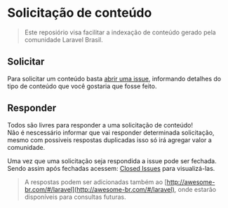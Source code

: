 # Solicitação de conteúdo

> Este reposiório visa facilitar a indexação de conteúdo gerado pela comunidade Laravel Brasil.

## Solicitar
Para solicitar um conteúdo basta [abrir uma issue](https://github.com/artesaos/content-request/issues/new), informando detalhes do tipo de conteúdo que você gostaria que fosse feito.

## Responder
Todos são livres para responder a uma solicitação de conteúdo!  
Não é nescessário informar que vai responder determinada solicitação, mesmo com possiveis respostas duplicadas isso só irá agregar valor a comunidade.

Uma vez que uma solicitação seja respondida a issue pode ser fechada. Sendo assim após fechadas acessem:  [Closed Issues](https://github.com/artesaos/content-request/issues?q=is%3Aissue+is%3Aclosed) para visualizá-las.

> A respostas podem ser adicionadas também ao [http://awesome-br.com/#/laravel](http://awesome-br.com/#/laravel), onde estarão disponíveis para consultas futuras.
